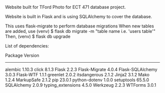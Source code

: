 Website built for TFord Photo for ECT 471 database project.

Website is built in Flask and is using SQLAlchemy to cover the database. 

This uses flask-migrate to perform database migrations
    When new tables are added, use (venv) $ flask db migrate -m "table name i.e. 'users table'"
    Then, (venv) $ flask db upgrade


List of dependencies:

Package           Version
----------------- -------
alembic           1.10.3
click             8.1.3
Flask             2.2.3
Flask-Migrate     4.0.4
Flask-SQLAlchemy  3.0.3
Flask-WTF         1.1.1
greenlet          2.0.2
itsdangerous      2.1.2
Jinja2            3.1.2
Mako              1.2.4
MarkupSafe        2.1.2
pip               23.0.1
python-dotenv     1.0.0
setuptools        65.5.0
SQLAlchemy        2.0.9
typing_extensions 4.5.0
Werkzeug          2.2.3
WTForms           3.0.1
